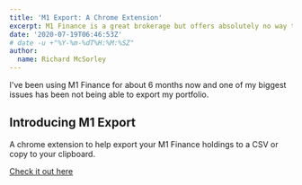 ```yaml
---
title: 'M1 Export: A Chrome Extension' 
excerpt: M1 Finance is a great brokerage but offers absolutely no way to export portfolio data, so I decided to write a chrome extension.
date: '2020-07-19T06:46:53Z'
# date -u +"%Y-%m-%dT%H:%M:%SZ"
author:
  name: Richard McSorley
---
```


I've been using M1 Finance for about 6 months now and one of my biggest issues has been not being able to export my portfolio.

## Introducing M1 Export

A chrome extension to help export your M1 Finance holdings to a CSV or copy to your clipboard.

[Check it out here](https://github.com/RichardMcSorley/M1-Export-Chrome-Extension)
